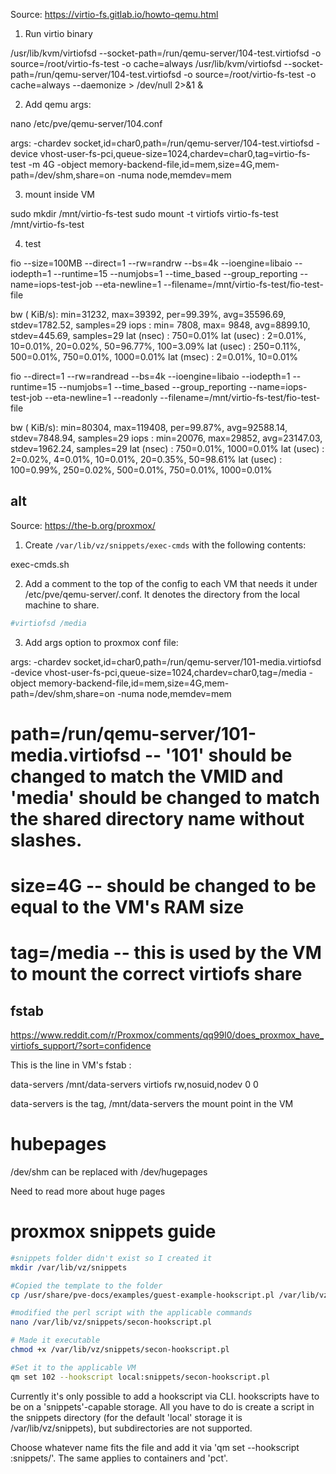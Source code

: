 
Source:
https://virtio-fs.gitlab.io/howto-qemu.html

1. Run virtio binary

/usr/lib/kvm/virtiofsd --socket-path=/run/qemu-server/104-test.virtiofsd -o source=/root/virtio-fs-test -o cache=always
/usr/lib/kvm/virtiofsd --socket-path=/run/qemu-server/104-test.virtiofsd -o source=/root/virtio-fs-test -o cache=always --daemonize > /dev/null 2>&1 &

2. Add qemu args:

nano /etc/pve/qemu-server/104.conf

args: -chardev socket,id=char0,path=/run/qemu-server/104-test.virtiofsd -device vhost-user-fs-pci,queue-size=1024,chardev=char0,tag=virtio-fs-test -m 4G -object memory-backend-file,id=mem,size=4G,mem-path=/dev/shm,share=on -numa node,memdev=mem

3. mount inside VM

sudo mkdir /mnt/virtio-fs-test
sudo mount -t virtiofs virtio-fs-test /mnt/virtio-fs-test

4. test

fio --size=100MB --direct=1 --rw=randrw   --bs=4k --ioengine=libaio --iodepth=1 --runtime=15 --numjobs=1 --time_based --group_reporting --name=iops-test-job --eta-newline=1 --filename=/mnt/virtio-fs-test/fio-test-file

bw (  KiB/s): min=31232, max=39392, per=99.39%, avg=35596.69, stdev=1782.52, samples=29
iops        : min= 7808, max= 9848, avg=8899.10, stdev=445.69, samples=29
lat (nsec)   : 750=0.01%
lat (usec)   : 2=0.01%, 10=0.01%, 20=0.02%, 50=96.77%, 100=3.09%
lat (usec)   : 250=0.11%, 500=0.01%, 750=0.01%, 1000=0.01%
lat (msec)   : 2=0.01%, 10=0.01%

fio              --direct=1 --rw=randread --bs=4k --ioengine=libaio --iodepth=1 --runtime=15 --numjobs=1 --time_based --group_reporting --name=iops-test-job --eta-newline=1 --readonly --filename=/mnt/virtio-fs-test/fio-test-file

bw (  KiB/s): min=80304, max=119408, per=99.87%, avg=92588.14, stdev=7848.94, samples=29
iops        : min=20076, max=29852, avg=23147.03, stdev=1962.24, samples=29
lat (nsec)   : 750=0.01%, 1000=0.01%
lat (usec)   : 2=0.02%, 4=0.01%, 10=0.01%, 20=0.35%, 50=98.61%
lat (usec)   : 100=0.99%, 250=0.02%, 500=0.01%, 750=0.01%, 1000=0.01%


## alt

Source:
https://the-b.org/proxmox/

1. Create `/var/lib/vz/snippets/exec-cmds` with the following contents:

exec-cmds.sh

2. Add a comment to the top of the config to each VM that needs it under /etc/pve/qemu-server/<VMID>.conf. It denotes the directory from the local machine to share.

```bash
#virtiofsd /media
```

3. Add args option to proxmox conf file:

args: -chardev socket,id=char0,path=/run/qemu-server/101-media.virtiofsd -device vhost-user-fs-pci,queue-size=1024,chardev=char0,tag=/media -object memory-backend-file,id=mem,size=4G,mem-path=/dev/shm,share=on -numa node,memdev=mem

# path=/run/qemu-server/101-media.virtiofsd -- '101' should be changed to match the VMID and 'media' should be changed to match the shared directory name without slashes.
# size=4G -- should be changed to be equal to the VM's RAM size
# tag=/media  -- this is used by the VM to mount the correct virtiofs share

## fstab

https://www.reddit.com/r/Proxmox/comments/qq99l0/does_proxmox_have_virtiofs_support/?sort=confidence

This is the line in VM's fstab :

data-servers /mnt/data-servers virtiofs rw,nosuid,nodev 0 0

data-servers is the tag, /mnt/data-servers the mount point in the VM


# hubepages

/dev/shm can be replaced with /dev/hugepages

Need to read more about huge pages



# proxmox snippets guide

```bash
#snippets folder didn't exist so I created it
mkdir /var/lib/vz/snippets

#Copied the template to the folder
cp /usr/share/pve-docs/examples/guest-example-hookscript.pl /var/lib/vz/snippets/secon-hookscript.pl

#modified the perl script with the applicable commands
nano /var/lib/vz/snippets/secon-hookscript.pl

# Made it executable
chmod +x /var/lib/vz/snippets/secon-hookscript.pl

#Set it to the applicable VM
qm set 102 --hookscript local:snippets/secon-hookscript.pl
```

Currently it's only possible to add a hookscript via CLI.
hookscripts have to be on a 'snippets'-capable storage.
All you have to do is create a script in the snippets directory
(for the default 'local' storage it is /var/lib/vz/snippets),
but subdirectories are not supported.

Choose whatever name fits the file and add it via 'qm set --hookscript <storage>:snippets/<file>'. The same applies to containers and 'pct'.



